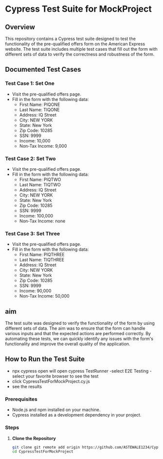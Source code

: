 # Cypress Test Suite for MockProject

## Overview
This repository contains a Cypress test suite designed to test the functionality of the pre-qualified offers form on the American Express website. The test suite includes multiple test cases that fill out the form with different sets of data to verify the correctness and robustness of the form.

## Documented Test Cases
### Test Case 1: Set One
- Visit the pre-qualified offers page.
- Fill in the form with the following data:
  - First Name: PIQONE
  - Last Name: TIQONE
  - Address: IQ Street
  - City: NEW YORK
  - State: New York
  - Zip Code: 10285
  - SSN: 9999
  - Income: 10,000
  - Non-Tax Income: 9,000

### Test Case 2: Set Two
- Visit the pre-qualified offers page.
- Fill in the form with the following data:
  - First Name: PIQTWO
  - Last Name: TIQTWO
  - Address: IQ Street
  - City: NEW YORK
  - State: New York
  - Zip Code: 10285
  - SSN: 9999
  - Income: 100,000
  - Non-Tax Income: none

### Test Case 3: Set Three
- Visit the pre-qualified offers page.
- Fill in the form with the following data:
  - First Name: PIQTHREE
  - Last Name: TIQTHREE
  - Address: IQ Street
  - City: NEW YORK
  - State: New York
  - Zip Code: 10285
  - SSN: 9999
  - Income: 90,000
  - Non-Tax Income: 50,000

##  aim
The test suite was designed to verify the functionality of the form by using different sets of data. The aim was to ensure that the form can handle various inputs and that the expected actions are performed correctly. By automating these tests, we can quickly identify any issues with the form's functionality and improve the overall quality of the application.

## How to Run the Test Suite
- npx cypress open
   will open cypress TestRunner
-select E2E Testing
-select your favorite browser to see the test 
- click CypressTestForMockProject.cy.js
- see the results

### Prerequisites
- Node.js and npm installed on your machine.
- Cypress installed as a development dependency in your project.

### Steps
1. **Clone the Repository**
   ```bash
   git clone git remote add origin https://github.com/ASTEWALE1234/CypressTest.git
   cd CypressTestForMockProject
